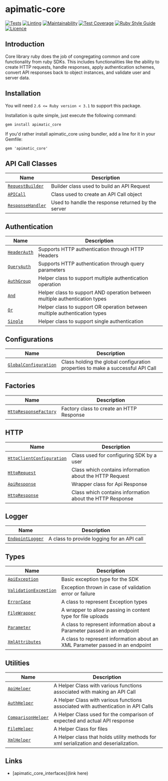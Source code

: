 # apimatic-core
[//]: # ([![PyPI][rubygems-version]][rubygems-apimatic-faraday-client-adapter-url])
[![Tests][test-badge]][test-url]
[![Linting][lint-badge]][lint-url]
[![Maintainability][maintainability-url]][code-climate-url]
[![Test Coverage][test-coverage-url]][code-climate-url]
[![Ruby Style Guide](https://img.shields.io/badge/code_style-rubocop-brightgreen.svg)](https://github.com/rubocop/rubocop)
[![Licence][license-badge]][license-url]

## Introduction
Core library ruby does the job of congregating common and core functionality from ruby SDKs. This includes functionalities like the ability to create HTTP requests, handle responses, apply authentication schemes, convert API responses back to object instances, and validate user and server data.


## Installation
You will need `2.6 <= Ruby version < 3.1` to support this package.

Installation is quite simple, just execute the following command:
```
gem install apimatic_core
```

If you'd rather install apimatic_core using bundler, add a line for it in your Gemfile:
```
gem 'apimatic_core'
```

## API Call Classes
| Name                                                                  | Description                                        |
|-----------------------------------------------------------------------|----------------------------------------------------|
| [`RequestBuilder`](lib/apimatic-core/http/request/http_request.rb)    | Builder class used to build an API Request         |
| [`APICall`](lib/apimatic-core/api_call.rb)                            | Class used to create an API Call object            |
| [`ResponseHandler`](lib/apimatic-core/http/response/http_response.rb) | Used to handle the response returned by the server |


## Authentication
| Name                                                                   | Description                                                                 |
|------------------------------------------------------------------------|-----------------------------------------------------------------------------|
| [`HeaderAuth`](lib/apimatic-core/authentication/header_auth.rb)        | Supports HTTP authentication through HTTP Headers                           |
| [`QueryAuth`](lib/apimatic-core/authentication/query_auth.rb)          | Supports HTTP authentication through query parameters                       |
| [`AuthGroup`](lib/apimatic-core/authentication/multiple/auth_group.rb) | Helper class to support  multiple authentication operation                  |
| [`And`](lib/apimatic-core/authentication/multiple/and_auth_group.rb)   | Helper class to support AND operation between multiple authentication types |
| [`Or`](lib/apimatic-core/authentication/multiple/or_auth_group.rb)     | Helper class to support OR operation between multiple authentication  types |
| [`Single`](lib/apimatic-core/authentication/multiple/single_auth.rb)   | Helper class to support single authentication                               |


## Configurations
| Name                                                                                           | Description                                                                     |
|------------------------------------------------------------------------------------------------|---------------------------------------------------------------------------------|
| [`GlobalConfiguration`](lib/apimatic-core/configurations/global_configuration.rb )             | Class holding the global configuration properties to make a successful API Call |

## Factories
| Name                                                                          | Description                              |
|-------------------------------------------------------------------------------|------------------------------------------|
| [`HttpResponseFactory`](lib/apimatic-core/factories/http_response_factory.rb) | Factory class to create an HTTP Response |

## HTTP
| Name                                                                                            | Description                                              |
|-------------------------------------------------------------------------------------------------|----------------------------------------------------------|
| [`HttpClientConfiguration`](lib/apimatic-core/http/configurations/http_client_configuration.rb) | Class used for configuring SDK by a user                 |
| [`HttpRequest`](lib/apimatic-core/http/request/http_request.rb)                                 | Class which contains information about the HTTP Request  |
| [`ApiResponse`](lib/apimatic-core/http/response/api_response.rb)                                | Wrapper class for Api Response                           |
| [`HttpResponse`](lib/apimatic-core/http/response/http_response.rb)                              | Class which contains information about the HTTP Response |

## Logger
| Name                                                              | Description                                |
|-------------------------------------------------------------------|--------------------------------------------|
| [`EndpointLogger`](lib/apimatic-core/logger/endpoint_logger.rb)   | A class to provide logging for an API call |

## Types
| Name                                                                         | Description                                                                   |
|------------------------------------------------------------------------------|-------------------------------------------------------------------------------|
| [`ApiException`](lib/apimatic-core/types/sdk/api_exception.rb)               | Basic exception type for the SDK                                              |
| [`ValidationException`](lib/apimatic-core/types/sdk/validation_exception.rb) | Exception thrown in case of validation error or failure                       |
| [`ErrorCase`](lib/apimatic-core/types/error_case.rb)                         | A class to represent Exception types                                          |
| [`FileWrapper`](lib/apimatic-core/types/sdk/file_wrapper.rb)                 | A wrapper to allow passing in content type for file uploads                   |
| [`Parameter`](lib/apimatic-core/types/parameter.rb)                          | A class to represent information about a Parameter passed in an endpoint      |
| [`XmlAttributes`](lib/apimatic-core/types/xml_attributes.rb)                 | A class to represent information about an XML Parameter passed in an endpoint |

## Utilities
| Name                                                                   | Description                                                                          |
|------------------------------------------------------------------------|--------------------------------------------------------------------------------------|
| [`ApiHelper`](lib/apimatic-core/utilities/api_helper.rb)               | A Helper Class with various functions associated with making an API Call             |
| [`AuthHelper`](lib/apimatic-core/utilities/auth_helper.rb)             | A Helper Class with various functions associated with authentication in API Calls    |
| [`ComparisonHelper`](lib/apimatic-core/utilities/comparison_helper.rb) | A Helper Class used for the comparison of expected and actual API response           |
| [`FileHelper`](lib/apimatic-core/utilities/file_helper.rb)             | A Helper Class for files                                                             |
| [`XmlHelper`](lib/apimatic-core/utilities/xml_helper.rb )              | A Helper class that holds utility methods for xml serialization and deserialization. |

## Links
* [apimatic_core_interfaces](link here)

[rubygems-version]: https://img.shields.io/pypi/v/apimatic-requests-client-adapter
[rubygems-apimatic-faraday-client-adapter-url]: https://pypi.org/project/apimatic-requests-client-adapter/
[test-badge]: https://github.com/apimatic/core-lib-ruby/actions/workflows/test-runner.yml/badge.svg
[test-url]: https://github.com/apimatic/core-lib-ruby/actions/workflows/test-runner.yml
[lint-badge]: https://github.com/apimatic/core-lib-ruby/actions/workflows/lint-runner.yml/badge.svg
[lint-url]: https://github.com/apimatic/core-lib-ruby/actions/workflows/lint-runner.yml
[code-climate-url]: https://codeclimate.com/github/apimatic/core-lib-ruby
[maintainability-url]: https://api.codeclimate.com/v1/badges/85d658cd4e879f057e7d/maintainability
[test-coverage-url]: https://api.codeclimate.com/v1/badges/85d658cd4e879f057e7d/test_coverage
[license-badge]: https://img.shields.io/badge/licence-APIMATIC-blue
[license-url]: LICENSE
